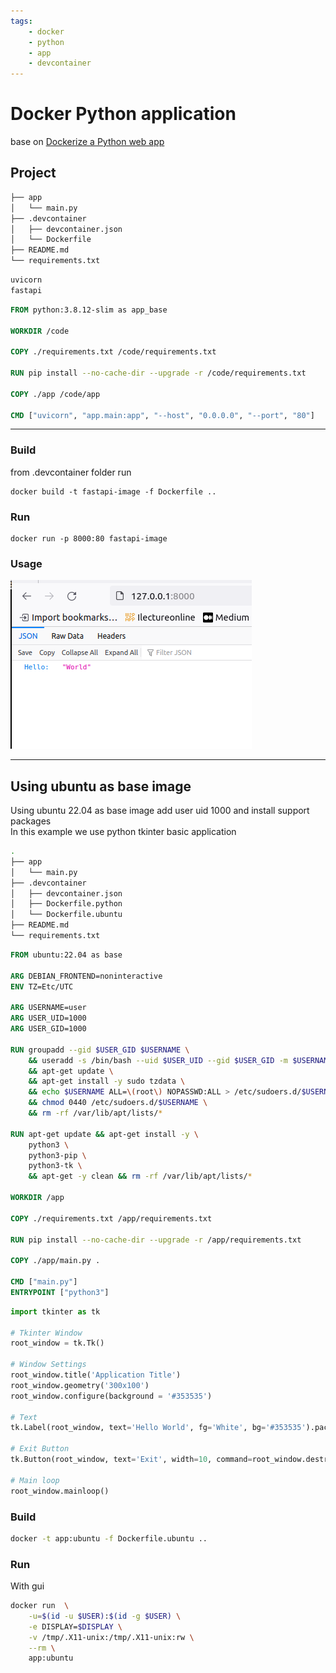 ```yaml
---
tags:   
    - docker
    - python
    - app
    - devcontainer
---
```


# Docker Python application
base on [Dockerize a Python web app](https://github.com/patrickloeber/python-docker-tutorial/tree/main/example2)


## Project
```bash
├── app
│   └── main.py
├── .devcontainer
│   ├── devcontainer.json
│   └── Dockerfile
├── README.md
└── requirements.txt
```

```bash title="requirements.txt"
uvicorn
fastapi
```

```Dockerfile title="Dockerfile"
FROM python:3.8.12-slim as app_base

WORKDIR /code

COPY ./requirements.txt /code/requirements.txt

RUN pip install --no-cache-dir --upgrade -r /code/requirements.txt

COPY ./app /code/app

CMD ["uvicorn", "app.main:app", "--host", "0.0.0.0", "--port", "80"]
```

---

### Build
from .devcontainer folder run

```
docker build -t fastapi-image -f Dockerfile ..
```

### Run

```
docker run -p 8000:80 fastapi-image
```

### Usage

![](images/web-fastapi.png)

---

## Using ubuntu as base image
Using ubuntu 22.04 as base image add user uid 1000 and install support packages  
In this example we use python tkinter basic application

```bash
.
├── app
│   └── main.py
├── .devcontainer
│   ├── devcontainer.json
│   ├── Dockerfile.python
│   └── Dockerfile.ubuntu
├── README.md
└── requirements.txt
```

```dockerfile title="Dockerfile.ubuntu" linenums="1" hl_lines="3-4 13"
FROM ubuntu:22.04 as base

ARG DEBIAN_FRONTEND=noninteractive
ENV TZ=Etc/UTC

ARG USERNAME=user
ARG USER_UID=1000
ARG USER_GID=1000

RUN groupadd --gid $USER_GID $USERNAME \
    && useradd -s /bin/bash --uid $USER_UID --gid $USER_GID -m $USERNAME \
    && apt-get update \
    && apt-get install -y sudo tzdata \
    && echo $USERNAME ALL=\(root\) NOPASSWD:ALL > /etc/sudoers.d/$USERNAME\
    && chmod 0440 /etc/sudoers.d/$USERNAME \
    && rm -rf /var/lib/apt/lists/* 

RUN apt-get update && apt-get install -y \
    python3 \
    python3-pip \
    python3-tk \
    && apt-get -y clean && rm -rf /var/lib/apt/lists/*

WORKDIR /app

COPY ./requirements.txt /app/requirements.txt

RUN pip install --no-cache-dir --upgrade -r /app/requirements.txt

COPY ./app/main.py .

CMD ["main.py"]  
ENTRYPOINT ["python3"]
```

```python title="main.py"
import tkinter as tk

# Tkinter Window
root_window = tk.Tk()

# Window Settings
root_window.title('Application Title')
root_window.geometry('300x100')
root_window.configure(background = '#353535')

# Text
tk.Label(root_window, text='Hello World', fg='White', bg='#353535').pack()

# Exit Button
tk.Button(root_window, text='Exit', width=10, command=root_window.destroy).pack()

# Main loop
root_window.mainloop()
```

### Build

```bash
docker -t app:ubuntu -f Dockerfile.ubuntu ..
```

### Run
With gui

```bash
docker run  \
    -u=$(id -u $USER):$(id -g $USER) \
    -e DISPLAY=$DISPLAY \
    -v /tmp/.X11-unix:/tmp/.X11-unix:rw \
    --rm \
    app:ubuntu

```